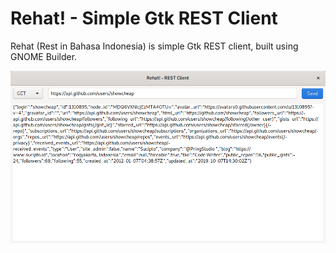# Rehat! - Simple Gtk REST Client

Rehat (Rest in Bahasa Indonesia) is simple Gtk REST client, built using GNOME Builder.

![Screenshot](screenshot.png)
